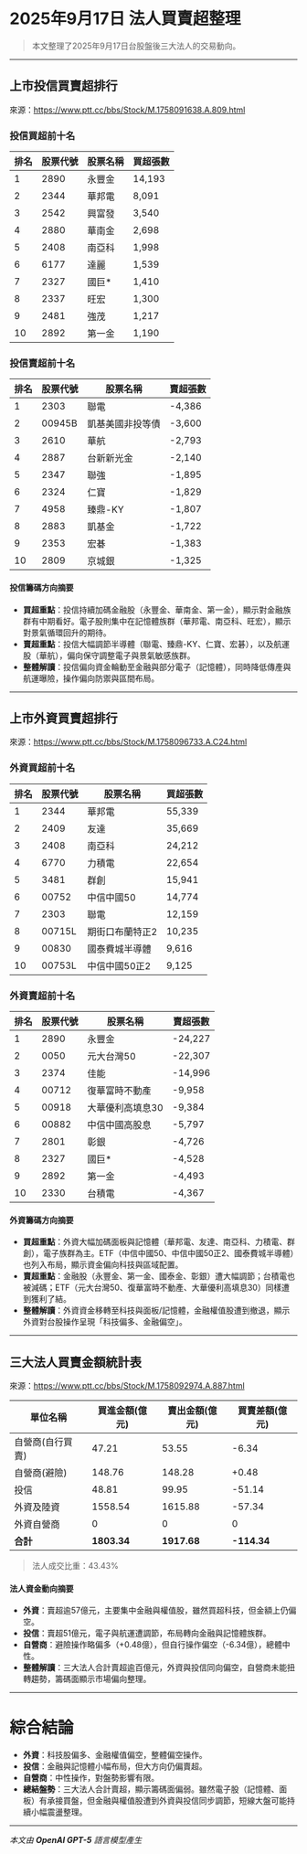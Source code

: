 # 2025年9月17日 法人買賣超整理

>本文整理了2025年9月17日台股盤後三大法人的交易動向。

---

## 上市投信買賣超排行
來源：<https://www.ptt.cc/bbs/Stock/M.1758091638.A.809.html>

### 投信買超前十名
| 排名 | 股票代號 | 股票名稱 | 買超張數 |
|------|----------|----------|----------|
| 1    | 2890     | 永豐金   | 14,193   |
| 2    | 2344     | 華邦電   | 8,091    |
| 3    | 2542     | 興富發   | 3,540    |
| 4    | 2880     | 華南金   | 2,698    |
| 5    | 2408     | 南亞科   | 1,998    |
| 6    | 6177     | 達麗     | 1,539    |
| 7    | 2327     | 國巨*    | 1,410    |
| 8    | 2337     | 旺宏     | 1,300    |
| 9    | 2481     | 強茂     | 1,217    |
| 10   | 2892     | 第一金   | 1,190    |

### 投信賣超前十名
| 排名 | 股票代號 | 股票名稱     | 賣超張數 |
|------|----------|--------------|----------|
| 1    | 2303     | 聯電         | -4,386   |
| 2    | 00945B   | 凱基美國非投等債 | -3,600   |
| 3    | 2610     | 華航         | -2,793   |
| 4    | 2887     | 台新新光金   | -2,140   |
| 5    | 2347     | 聯強         | -1,895   |
| 6    | 2324     | 仁寶         | -1,829   |
| 7    | 4958     | 臻鼎-KY      | -1,807   |
| 8    | 2883     | 凱基金       | -1,722   |
| 9    | 2353     | 宏碁         | -1,383   |
| 10   | 2809     | 京城銀       | -1,325   |

#### 投信籌碼方向摘要
- **買超重點**：投信持續加碼金融股（永豐金、華南金、第一金），顯示對金融族群有中期看好。電子股則集中在記憶體族群（華邦電、南亞科、旺宏），顯示對景氣循環回升的期待。
- **賣超重點**：投信大幅調節半導體（聯電、臻鼎-KY、仁寶、宏碁），以及航運股（華航），偏向保守調整電子與景氣敏感族群。
- **整體解讀**：投信偏向資金輪動至金融與部分電子（記憶體），同時降低傳產與航運曝險，操作偏向防禦與區間布局。

---

## 上市外資買賣超排行
來源：<https://www.ptt.cc/bbs/Stock/M.1758096733.A.C24.html>

### 外資買超前十名
| 排名 | 股票代號 | 股票名稱   | 買超張數 |
|------|----------|------------|----------|
| 1    | 2344     | 華邦電     | 55,339   |
| 2    | 2409     | 友達       | 35,669   |
| 3    | 2408     | 南亞科     | 24,212   |
| 4    | 6770     | 力積電     | 22,654   |
| 5    | 3481     | 群創       | 15,941   |
| 6    | 00752    | 中信中國50 | 14,774   |
| 7    | 2303     | 聯電       | 12,159   |
| 8    | 00715L   | 期街口布蘭特正2 | 10,235   |
| 9    | 00830    | 國泰費城半導體 | 9,616    |
| 10   | 00753L   | 中信中國50正2 | 9,125    |

### 外資賣超前十名
| 排名 | 股票代號 | 股票名稱   | 賣超張數 |
|------|----------|------------|----------|
| 1    | 2890     | 永豐金     | -24,227  |
| 2    | 0050     | 元大台灣50 | -22,307  |
| 3    | 2374     | 佳能       | -14,996  |
| 4    | 00712    | 復華富時不動產 | -9,958   |
| 5    | 00918    | 大華優利高填息30 | -9,384   |
| 6    | 00882    | 中信中國高股息 | -5,797   |
| 7    | 2801     | 彰銀       | -4,726   |
| 8    | 2327     | 國巨*      | -4,528   |
| 9    | 2892     | 第一金     | -4,493   |
| 10   | 2330     | 台積電     | -4,367   |

#### 外資籌碼方向摘要
- **買超重點**：外資大幅加碼面板與記憶體（華邦電、友達、南亞科、力積電、群創），電子族群為主。ETF（中信中國50、中信中國50正2、國泰費城半導體）也列入布局，顯示資金偏向科技與區域配置。
- **賣超重點**：金融股（永豐金、第一金、國泰金、彰銀）遭大幅調節；台積電也被減碼；ETF（元大台灣50、復華富時不動產、大華優利高填息30）同樣遭到獲利了結。
- **整體解讀**：外資資金移轉至科技與面板/記憶體，金融權值股遭到撤退，顯示外資對台股操作呈現「科技偏多、金融偏空」。

---

## 三大法人買賣金額統計表
來源：<https://www.ptt.cc/bbs/Stock/M.1758092974.A.887.html>

| 單位名稱           | 買進金額(億元) | 賣出金額(億元) | 買賣差額(億元) |
|--------------------|----------------|----------------|----------------|
| 自營商(自行買賣)   | 47.21          | 53.55          | -6.34          |
| 自營商(避險)       | 148.76         | 148.28         | +0.48          |
| 投信               | 48.81          | 99.95          | -51.14         |
| 外資及陸資         | 1558.54        | 1615.88        | -57.34         |
| 外資自營商         | 0              | 0              | 0              |
| **合計**           | **1803.34**    | **1917.68**    | **-114.34**    |

> 法人成交比重：43.43%

#### 法人資金動向摘要
- **外資**：賣超逾57億元，主要集中金融與權值股，雖然買超科技，但金額上仍偏空。
- **投信**：賣超51億元，電子與航運遭調節，布局轉向金融與記憶體族群。
- **自營商**：避險操作略偏多（+0.48億），但自行操作偏空（-6.34億），總體中性。
- **整體解讀**：三大法人合計賣超逾百億元，外資與投信同向偏空，自營商未能扭轉趨勢，籌碼面顯示市場偏向整理。

---

# 綜合結論
- **外資**：科技股偏多、金融權值偏空，整體偏空操作。
- **投信**：金融與記憶體小幅布局，但大方向仍偏賣超。
- **自營商**：中性操作，對盤勢影響有限。
- **總結盤勢**：三大法人合計賣超，顯示籌碼面偏弱。雖然電子股（記憶體、面板）有承接買盤，但金融與權值股遭到外資與投信同步調節，短線大盤可能持續小幅震盪整理。

---

*本文由 **OpenAI GPT-5** 語言模型產生*
